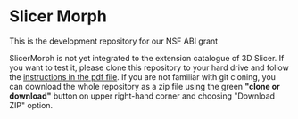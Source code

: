 # Slicer Morph
This is the development repository for our NSF ABI grant

SlicerMorph is not yet integrated to the extension catalogue of 3D Slicer. If you want to test it, please clone this repository to your hard drive and follow the [instructions in the pdf file]( https://raw.githubusercontent.com/SlicerMorph/SlicerMorph/master/manual_install_instructions.pdf). If you are not familiar with git cloning, you can download the whole repository as a zip file using the green **"clone or download"** button on upper right-hand corner and choosing "Download ZIP" option.
